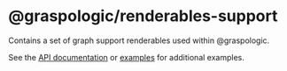 # @graspologic/renderables-support

Contains a set of graph support renderables used within @graspologic.

See the [API documentation](./dist/docs/globals.md) or [examples](../../../examples) for additional examples.
